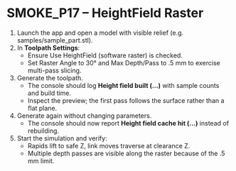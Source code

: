 ﻿# SMOKE_P17 – HeightField Raster

1. Launch the app and open a model with visible relief (e.g. samples/sample_part.stl).
2. In **Toolpath Settings**:
   - Ensure Use HeightField (software raster) is checked.
   - Set Raster Angle to 30° and Max Depth/Pass to  .5 mm to exercise multi-pass slicing.
3. Generate the toolpath.
   - The console should log **Height field built (...)** with sample counts and build time.
   - Inspect the preview; the first pass follows the surface rather than a flat plane.
4. Generate again without changing parameters.
   - The console should now report **Height field cache hit (...)** instead of rebuilding.
5. Start the simulation and verify:
   - Rapids lift to safe Z, link moves traverse at clearance Z.
   - Multiple depth passes are visible along the raster because of the  .5 mm limit.
